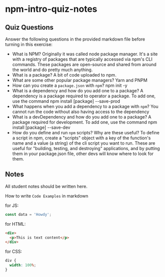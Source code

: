 # npm-intro-quiz-notes

## Quiz Questions

Answer the following questions in the provided markdown file before turning in this exercise:

- What is NPM?
  Originally it was called node package manager. It's a site with a registry of packages that are typically accessed via npm's CLI commands. These packages are open-source and shared from around the world and do pretty much anything.
- What is a package?
  A bit of code uploaded to npm.
- What are some other popular package managers?
  Yarn and PNPM
- How can you create a `package.json` with `npm`?
  npm init -y
- What is a dependency and how do you add one to a package?
  A dependency is a package required to operator a package. To add one, use the command npm install [package] --save-prod
- What happens when you add a dependency to a package with `npm`?
  You cannot run the code without also having access to the dependency
- What is a devDependency and how do you add one to a package?
  A package required for development. To add one, use the command npm install [package] --save-dev
- How do you define and run `npm` scripts? Why are these useful?
  To define a script in npm, create a "scripts" object with a key of the function's name and a value (a string) of the cli script you want to run. These are useful for "building, testing, and destroying" applications, and by putting them in your package.json file, other devs will know where to look for them.

## Notes

All student notes should be written here.

How to write `Code Examples` in markdown

for JS:

```javascript
const data = 'Howdy';
```

for HTML:

```html
<div>
  <p>This is text content</p>
</div>
```

for CSS:

```css
div {
  width: 100%;
}
```
